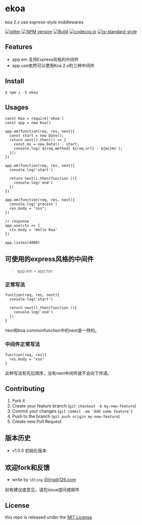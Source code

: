 # ekoa

koa 2.x use express-style middlewares 

[![gitter](https://badges.gitter.im/Join%20Chat.svg)](https://gitter.im/i5ting/ekoa?utm_source=badge&utm_medium=badge&utm_campaign=pr-badge&utm_content=badge)
[![NPM version](https://img.shields.io/npm/v/ekoa.svg?style=flat-square)](https://www.npmjs.com/package/ekoa)
[![Build](https://travis-ci.org/i5ting/ekoa.svg?branch=master)](https://travis-ci.org/i5ting/ekoa)
[![codecov.io](https://codecov.io/github/i5ting/ekoa/coverage.svg?branch=master)](https://codecov.io/github/i5ting/ekoa?branch=master)
[![js-standard-style](https://img.shields.io/badge/code%20style-standard-brightgreen.svg)](http://standardjs.com/)

## Features

- app.em 支持Express风格的中间件
- app.use依然可以使用Koa 2.x的三种中间件

## Install

```
$ npm i -S ekoa
```

## Usages

```
const Koa = require('ekoa')
const app = new Koa()

app.em(function(req, res, next){
  const start = new Date();
  return next().then(() => {
    const ms = new Date() - start;
    console.log(`${req.method} ${req.url} - ${ms}ms`);
  });
})

app.em(function(req, res, next){
  console.log('start')
  
  return next().then(function (){
    console.log('end')
  })
})

app.em(function(req, res, next){
  console.log('process')
  res.body = "sss";
})

// response
app.use(ctx => {
  ctx.body = 'Hello Koa'
})

app.listen(4000)
```

## 可使用的express风格的中间件

> app.em = app.hm

### 正常写法

```
function(req, res, next){
  console.log('start')
  
  return next().then(function (){
    console.log('end')
  })
}
```

next和koa commonfunction中的next是一样的。

### 中间件正常写法

```
function(req, res){
  res.body = "xxx"
}
``` 

此种写法有先后顺序，没有next中间件就不会向下传递。

## Contributing

1. Fork it
2. Create your feature branch (`git checkout -b my-new-feature`)
3. Commit your changes (`git commit -am 'Add some feature'`)
4. Push to the branch (`git push origin my-new-feature`)
5. Create new Pull Request

## 版本历史

- v1.0.0 初始化版本

## 欢迎fork和反馈

- write by `i5ting` i5ting@126.com

如有建议或意见，请在issue提问或邮件

## License

this repo is released under the [MIT
License](http://www.opensource.org/licenses/MIT).
